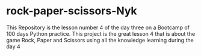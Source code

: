 # rock-paper-scissors-Nyk
This Repository is the lesson number 4 of the day three on a Bootcamp of 100 days Python practice. This project is the great lesson 4 that is about the game Rock, Paper and Scissors using all the knowledge learning during the day 4
